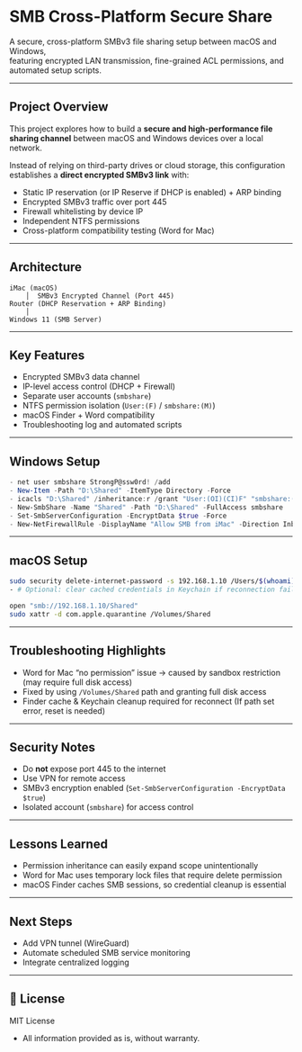 # SMB Cross-Platform Secure Share

A secure, cross-platform SMBv3 file sharing setup between macOS and Windows,  
featuring encrypted LAN transmission, fine-grained ACL permissions, and automated setup scripts.

---

##  Project Overview
This project explores how to build a **secure and high-performance file sharing channel** between macOS and Windows devices over a local network.

Instead of relying on third-party drives or cloud storage, this configuration establishes a **direct encrypted SMBv3 link** with:
- Static IP reservation (or IP Reserve if DHCP is enabled) + ARP binding
- Encrypted SMBv3 traffic over port 445
- Firewall whitelisting by device IP
- Independent NTFS permissions
- Cross-platform compatibility testing (Word for Mac)

---

##  Architecture

```
iMac (macOS)
    │  SMBv3 Encrypted Channel (Port 445)
Router (DHCP Reservation + ARP Binding)
    │
Windows 11 (SMB Server)
```

---

##  Key Features
-  Encrypted SMBv3 data channel
-  IP-level access control (DHCP + Firewall)
-  Separate user accounts (`smbshare`)
-  NTFS permission isolation (`User:(F)` / `smbshare:(M)`)
-  macOS Finder + Word compatibility
-  Troubleshooting log and automated scripts

---

##  Windows Setup
```powershell
- net user smbshare StrongP@ssw0rd! /add
- New-Item -Path "D:\Shared" -ItemType Directory -Force
- icacls "D:\Shared" /inheritance:r /grant "User:(OI)(CI)F" "smbshare:(OI)(CI)M" /T
- New-SmbShare -Name "Shared" -Path "D:\Shared" -FullAccess smbshare
- Set-SmbServerConfiguration -EncryptData $true -Force
- New-NetFirewallRule -DisplayName "Allow SMB from iMac" -Direction Inbound -LocalPort 445 -Protocol TCP -Action Allow -RemoteAddress 192.168.1.x
```

---

##  macOS Setup
```bash
sudo security delete-internet-password -s 192.168.1.10 /Users/$(whoami)/Library/Keychains/login.keychain-db
- # Optional: clear cached credentials in Keychain if reconnection fails

open "smb://192.168.1.10/Shared"
sudo xattr -d com.apple.quarantine /Volumes/Shared
```

---

##  Troubleshooting Highlights
- Word for Mac “no permission” issue → caused by sandbox restriction (may require full disk access)
- Fixed by using `/Volumes/Shared` path and granting full disk access
- Finder cache & Keychain cleanup required for reconnect (If path set error, reset is needed)

---

##  Security Notes
- Do **not** expose port 445 to the internet
- Use VPN for remote access
- SMBv3 encryption enabled (`Set-SmbServerConfiguration -EncryptData $true`)
- Isolated account (`smbshare`) for access control

---

##  Lessons Learned
- Permission inheritance can easily expand scope unintentionally
- Word for Mac uses temporary lock files that require delete permission
- macOS Finder caches SMB sessions, so credential cleanup is essential

---

##  Next Steps
- Add VPN tunnel (WireGuard)
- Automate scheduled SMB service monitoring
- Integrate centralized logging

---

## 📄 License
MIT License

- All information provided as is, without warranty.
